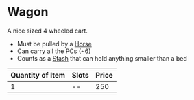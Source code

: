 # Wagon

A nice sized 4 wheeled cart.

- Must be pulled by a [Horse](Horse,%20Draft.md)
- Can carry all the PCs (~6)
- Counts as a [Stash](../../../Player%20Characters/Derived%20Statistics/Stash.md) that can hold anything smaller than a bed

| Quantity of Item |  Slots | Price |
| ---------------- | ------ | ----- |
| 1                | --     | 250   |
